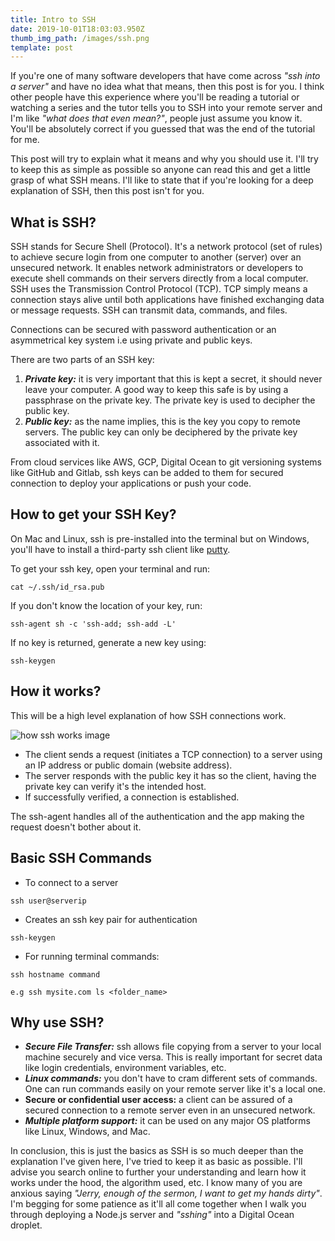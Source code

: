 ```yaml
---
title: Intro to SSH
date: 2019-10-01T18:03:03.950Z
thumb_img_path: /images/ssh.png
template: post
---
```

If you're one of many software developers that have come across _"ssh into a server"_ and have no idea what that means, then this post is for you. I think other people have this experience where you'll be reading a tutorial or watching a series and the tutor tells you to SSH into your remote server and I'm like _"what does that even mean?"_, people just assume you know it. You'll be absolutely correct if you guessed that was the end of the tutorial for me. 

This post will try to explain what it means and why you should use it. I'll try to keep this as simple as possible so anyone can read this and get a little grasp of what SSH means. I'll like to state that if you're looking for a deep explanation of SSH, then this post isn't for you. 



## What is SSH?

SSH stands for Secure Shell (Protocol). It's a network protocol (set of rules) to achieve secure login from one computer to another (server) over an unsecured network. It enables network administrators or developers to execute shell commands on their servers directly from a local computer. SSH uses the Transmission Control Protocol (TCP). TCP simply means a connection stays alive until both applications have finished exchanging data or message requests. SSH can transmit data, commands, and files.

Connections can be secured with password authentication or an asymmetrical key system i.e using private and public keys.

There are two parts of an SSH key:

1. **_Private key:_** it is very important that this is kept a secret, it should never leave your computer. A good way to keep this safe is by using a passphrase on the private key. The private key is used to decipher the public key.
2. **_Public key:_** as the name implies, this is the key you copy to remote servers. The public key can only be deciphered by the private key associated with it.

From cloud services like AWS, GCP, Digital Ocean to git versioning systems like GitHub and Gitlab, ssh keys can be added to them for secured connection to deploy your applications or push your code.



## How to get your SSH Key?

On Mac and Linux, ssh is pre-installed into the terminal but on Windows, you'll have to install a third-party ssh client like [putty](https://www.chiark.greenend.org.uk/~sgtatham/putty/latest.html). 

To get your ssh key, open your terminal and run:

```
cat ~/.ssh/id_rsa.pub 
```

If you don't know the location of your key, run:

```
ssh-agent sh -c 'ssh-add; ssh-add -L'
```

If no key is returned, generate a new key using:

```
ssh-keygen
```



## How it works?

This will be a high level explanation of how SSH connections work.

![how ssh works image](/images/how_ssh_works.png)

* The client sends a request (initiates a TCP connection) to a server using an IP address or public domain (website address).
* The server responds with the public key it has so the client, having the private key can verify it's the intended host.
* If successfully verified, a connection is established. 

The ssh-agent handles all of the authentication and the app making the request doesn't bother about it. 



## Basic SSH Commands

* To connect to a server


```
ssh user@serverip
```

* Creates an ssh key pair for authentication


```
ssh-keygen
```

* For running terminal commands:


```
ssh hostname command
```

```
e.g ssh mysite.com ls <folder_name>
```



## Why use SSH?

* _**Secure File Transfer:**_ ssh allows file copying from a server to your local machine securely and vice versa. This is really important for secret data like login credentials, environment variables, etc.
* **_Linux commands:_** you don't have to cram different sets of commands. One can run commands easily on your remote server like it's a local one.
* **Secure or confidential user access:** a client can be assured of a secured connection to a remote server even in an unsecured network.
* **_Multiple platform support:_** it can be used on any major OS platforms like Linux, Windows, and Mac.

In conclusion, this is just the basics as SSH is so much deeper than the explanation I've given here, I've tried to keep it as basic as possible. I'll advise you search online to further your understanding and learn how it works under the hood, the algorithm used, etc. I know many of you are anxious saying _"Jerry, enough of the sermon, I want to get my hands dirty"_. I'm begging for some patience as it'll all come together when I walk you through deploying a Node.js server and _"sshing"_ into a Digital Ocean droplet.
